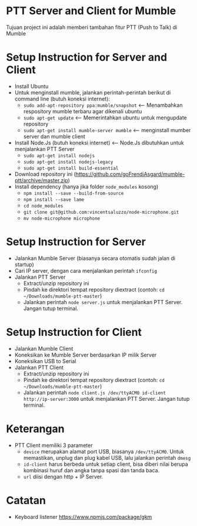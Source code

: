# PTT Server and Client for Mumble

Tujuan project ini adalah memberi tambahan fitur PTT (Push to Talk) di Mumble

# Setup Instruction for Server and Client

* Install Ubuntu
* Untuk menginstall mumble, jalankan perintah-perintah berikut di command line (butuh koneksi internet): 
    - `sudo add-apt-repository ppa:mumble/snapshot` <-- Menambahkan respository mumble terbaru agar dikenali ubuntu
    - `sudo apt-get update` <-- Memerintahkan ubuntu untuk mengupdate repository
    - `sudo apt-get install mumble-server mumble` <-- menginstall mumber server dan mumble client
* Install Node.Js (butuh koneksi internet) <-- Node.Js dibutuhkan untuk menjalankan PTT Server
    - `sudo apt-get install nodejs`
    - `sudo apt-get install nodejs-legacy`
    - `sudo apt-get install build-essential`
* Download repository ini (https://github.com/goFrendiAsgard/mumble-ptt/archive/master.zip)
* Install dependency (hanya jika folder `node_modules` kosong)
    - `npm install --save --build-from-source`
    - `npm install --save lame`
    - `cd node_modules`
    - `git clone git@github.com:vincentsaluzzo/node-microphone.git`
    - `mv node-microphone microphone`

# Setup Instruction for Server

* Jalankan Mumble Server (biasanya secara otomatis sudah jalan di startup)
* Cari IP server, dengan cara menjalankan perintah `ifconfig` 
* Jalankan PTT Server
    - Extract/unzip repository ini
    - Pindah ke direktori tempat repository diextract (contoh: `cd ~/Downloads/mumble-ptt-master`) 
    - Jalankan perintah `node server.js` untuk menjalankan PTT Server. Jangan tutup terminal.

# Setup Instruction for Client
* Jalankan Mumble Client
* Koneksikan ke Mumble Server berdasarkan IP milik Server
* Koneksikan USB to Serial
* Jalankan PTT Client
    - Extract/unzip repository ini
    - Pindah ke direktori tempat repository diextract (contoh: `cd ~/Downloads/mumble-ptt-master`) 
    - Jalankan perintah `node client.js /dev/ttyACM0 id-client http://ip-server:3000` untuk menjalankan PTT Server. Jangan tutup terminal.

# Keterangan
* PTT Client memiliki 3 parameter
    - `device` merupakan alamat port USB, biasanya `/dev/ttyACM0`. Untuk memastikan, unplug dan plug kabel USB, lalu jalankan perintah `dmesg`
    - `id-client` harus berbeda untuk setiap client, bisa diberi nilai berupa kombinasi huruf dan angka tanpa spasi dan tanda baca.
    - `url` diisi dengan http + IP Server.

# Catatan

* Keyboard listener https://www.npmjs.com/package/gkm
